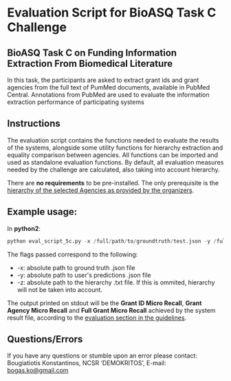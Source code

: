 # Evaluation Script for BioASQ Task C Challenge

##  BioASQ Task C on Funding Information Extraction From Biomedical Literature
In this task, the participants are asked to extract grant ids and grant agencies from the full text of PumMed documents, available in PubMed Central. Annotations from PubMed are used to evaluate the information extraction performance of participating systems


## Instructions
The evaluation script contains the functions needed to evaluate the results of the systems, alongside some utility functions for hierarchy extraction and equality comparison between agencies. All functions can be imported and used as standalone evaluation functions. By default, all evaluation measures needed by the challenge are calculated, also taking into account hierarchy. 

There are **no requirements** to be pre-installed.
The only prerequisite is the [hierarchy of the selected Agencies as provided by the organizers](participants-area.bioasq.org/taskCAgencyParentChild/).

## Example usage:
In **python2**:

```python
python eval_script_5c.py -x /full/path/to/groundtruth/test.json -y /full/path/to/user/results.json -z /full/path/to/TaskCAgenciesParentChild.txt
```
The flags passed correspond to the following:
- -x: absolute path to ground truth .json file
- -y: absolute path to user's predictions .json file
- -z: absolute path to the hierarchy .txt file. If this is ommited, hierarchy will not be taken into account.

The output printed on stdout will be the **Grant ID Micro Recall**, **Grant Agency Micro Recall** and **Full Grant Micro Recall** achieved by the system result file, according to the [evaluation section in the guidelines](http://participants-area.bioasq.org/general_information/Task5c/).

## Questions/Errors
If you have any questions or stumble upon an error please contact:
Bougiatiotis Konstantinos, NCSR ‘DEMOKRITOS’, E-mail: bogas.ko@gmail.com

